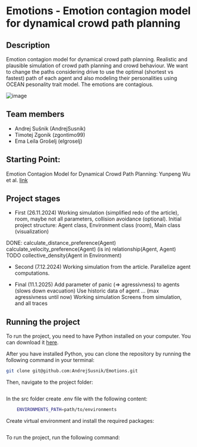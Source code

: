 # Emotions - Emotion contagion model for dynamical crowd path planning

## Description
Emotion contagion model for dynamical crowd path
planning. Realistic and plausible simulation of crowd path planning and crowd behaviour. We want to change the paths considering drive to use the optimal (shortest vs fastest) path of each agent and also modeling their personalities using OCEAN pesonality trait model. The emotions are contagious.

![image](https://github.com/user-attachments/assets/1d281391-d3cb-4baa-925e-7d3fb1d7da3d)


## Team members
* Andrej Sušnik (AndrejSusnik)
* Timotej Zgonik (zgontimo99)
* Ema Leila Grošelj (elgroselj)

  
## Starting Point:
Emotion Contagion Model for Dynamical Crowd Path Planning: Yunpeng Wu et al. [link](https://doi.org/10.53941/ijndi.2024.100014)

## Project stages
* First (26.11.2024)
Working simulation (simplified redo of the article), room, maybe not all parameters, collision avoidance (optional).
Initial project structure: Agent class, Environment class (room), Main class (visualization)

DONE:
calculate_distance_preference(Agent)
calculate_velocity_preference(Agent)
(is in) relationship(Agent, Agent) TODO
collective_density(Agent in Environment)


* Second (7.12.2024)
Working simulation from the article. Parallelize agent computations.

* Final (11.1.2025)
Add parameter of panic (=> agressivness) to agents (slows down evacuation)
Use historic data of agent ... (max agressivness until now)
Working simulation
Screens from simulation, and all traces


## Running the project
To run the project, you need to have Python installed on your computer. You can download it [here](https://www.python.org/downloads/).

After you have installed Python, you can clone the repository by running the following command in your terminal:
```bash
git clone git@github.com:AndrejSusnik/Emotions.git
```

Then, navigate to the project folder:
```bash

```

In the src folder create .env file with the following content:
```bash
    ENVIRONMENTS_PATH=path/to/environments
```


Create virtual environment and install the required packages:
```bash

```

To run the project, run the following command:
```bash

```